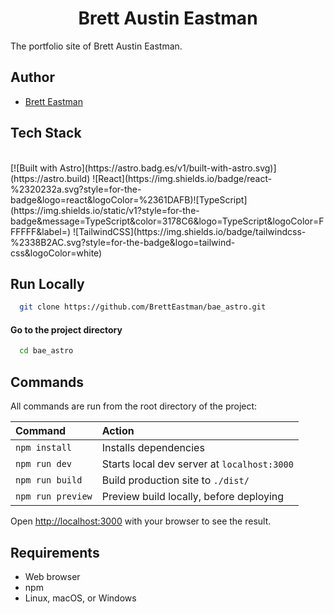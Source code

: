 <div align="center">
  <h1>Brett Austin Eastman</h1>
</div>
The portfolio site of Brett Austin Eastman.

## Author
- [Brett Eastman](https://github.com/BrettEastman)

## Tech Stack

 <br>
[![Built with Astro](https://astro.badg.es/v1/built-with-astro.svg)](https://astro.build)
![React](https://img.shields.io/badge/react-%2320232a.svg?style=for-the-badge&logo=react&logoColor=%2361DAFB)![TypeScript](https://img.shields.io/static/v1?style=for-the-badge&message=TypeScript&color=3178C6&logo=TypeScript&logoColor=FFFFFF&label=)
![TailwindCSS](https://img.shields.io/badge/tailwindcss-%2338B2AC.svg?style=for-the-badge&logo=tailwind-css&logoColor=white)

## Run Locally
```bash
  git clone https://github.com/BrettEastman/bae_astro.git
```

#### Go to the project directory
```bash
  cd bae_astro
```

## Commands

All commands are run from the root directory of the project:

| Command                   | Action                                           |
| :------------------------ | :----------------------------------------------- |
| `npm install`             | Installs dependencies                            |
| `npm run dev`             | Starts local dev server at `localhost:3000`      |
| `npm run build`           | Build production site to `./dist/`               |
| `npm run preview`         | Preview build locally, before deploying          |

Open [http://localhost:3000](http://localhost:3000) with your browser to see the result.

## Requirements
* Web browser
* npm
* Linux, macOS, or Windows
